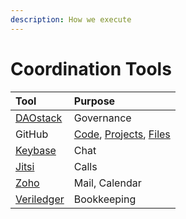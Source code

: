 ```yaml
---
description: How we execute
---
```


# Coordination Tools

| Tool | Purpose |
| :--- | :--- |
| [DAOstack](https://alchemy.daostack.io/dao/0xbe1a98d3452f6da6e0984589e545d4fc25af7526) | Governance |
| GitHub | [Code](https://github.com/dOrgTech), [Projects](https://github.com/orgs/dOrgTech/projects), [Files](https://github.com/dOrgTech/operations) |
| [Keybase](https://keybase.io/team/dorg) | Chat |
| [Jitsi](https://meet.jit.si/) | Calls |
| [Zoho](https://www.zoho.com/mail/) | Mail, Calendar |
| [Veriledger](https://veriledger.io/) | Bookkeeping |

